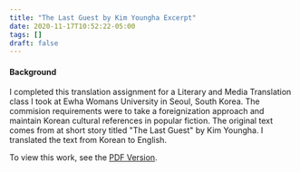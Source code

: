 ```yaml
---
title: "The Last Guest by Kim Youngha Excerpt"
date: 2020-11-17T10:52:22-05:00
tags: []
draft: false
---
```


#### Background

I completed this translation assignment for a Literary and Media Translation class I took at Ewha Womans University in Seoul, South Korea. The commision requirements were to take a foreignization approach and maintain Korean cultural references in popular fiction. The original text comes from at short story titled "The Last Guest" by Kim Youngha. I translated the text from Korean to English.

To view this work, see the [PDF Version](https://drive.google.com/file/d/1E_K-xx4Uuy0cWKosY9gM3siTgjvYpazF/view).